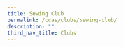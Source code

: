 ```yaml
---
title: Sewing Club
permalink: /ccas/clubs/sewing-club/
description: ""
third_nav_title: Clubs
---
```

